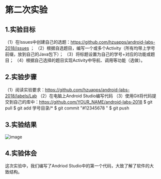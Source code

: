 ﻿# 第二次实验

## 1.实验目标
（1）在Issues中创建自己的选题：https://github.com/hzuapps/android-labs-2018/issues ；
（2）根据自选题目，编写一个或多个Activity（所有均带上学号前缀，放到自己的Java包下）；
（3）将标题设置为自己的学号+对应的功能或题目；
（4）根据自己选择的题目实现Activity中导航、调用等功能（选做）。

## 2.实验步骤
（1）阅读实验要求：https://github.com/hzuapps/android-labs-2018/labels/Lab
（2）在电脑上Android Studio编写代码
（3）使用Git将代码提交到自己的库中：https://github.com/YOUR_NAME/android-labs-2018
	$ git pull
	$ git add 学号目录/*
	$ git commit "#12345678 "
	$ git push

## 3.实验结果
![image](https://github.com/liyanghey/android-labs-2018/blob/master/soft1614080902410/Soft1614080902410%E5%AE%9E%E9%AA%8C2.png)
## 4.实验体会
这次实验中，我们编写了Andriod Studio中的第一个代码，大致了解了软件的大致结构。
